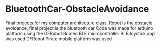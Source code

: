 # BluetoothCar-ObstacleAvoidance
Final projects for my computer architecture class.
Robot is the obstacle avoidance, final project is the bluetooth car
Code was made for arduino platform using the DFRobot Romeo BLE microcontroller
BLEJoystick app was used
DFRobot Pirate mobile platform was used
